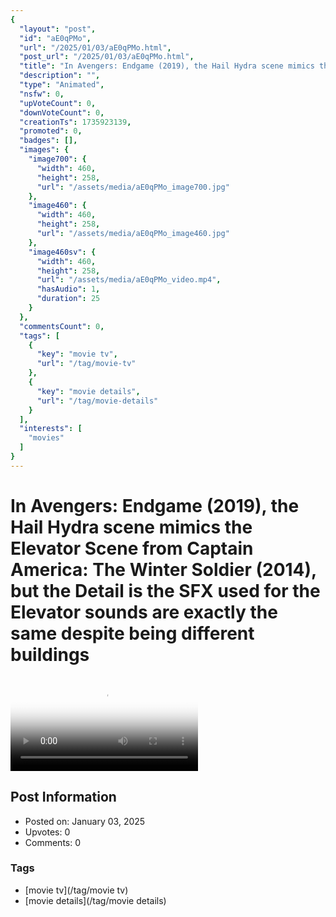```yaml
---
{
  "layout": "post",
  "id": "aE0qPMo",
  "url": "/2025/01/03/aE0qPMo.html",
  "post_url": "/2025/01/03/aE0qPMo.html",
  "title": "In Avengers: Endgame (2019), the Hail Hydra scene mimics the Elevator Scene from Captain America: The Winter Soldier (2014), but the Detail is the SFX used for the Elevator sounds are exactly the same despite being different buildings",
  "description": "",
  "type": "Animated",
  "nsfw": 0,
  "upVoteCount": 0,
  "downVoteCount": 0,
  "creationTs": 1735923139,
  "promoted": 0,
  "badges": [],
  "images": {
    "image700": {
      "width": 460,
      "height": 258,
      "url": "/assets/media/aE0qPMo_image700.jpg"
    },
    "image460": {
      "width": 460,
      "height": 258,
      "url": "/assets/media/aE0qPMo_image460.jpg"
    },
    "image460sv": {
      "width": 460,
      "height": 258,
      "url": "/assets/media/aE0qPMo_video.mp4",
      "hasAudio": 1,
      "duration": 25
    }
  },
  "commentsCount": 0,
  "tags": [
    {
      "key": "movie tv",
      "url": "/tag/movie-tv"
    },
    {
      "key": "movie details",
      "url": "/tag/movie-details"
    }
  ],
  "interests": [
    "movies"
  ]
}
---
```


# In Avengers: Endgame (2019), the Hail Hydra scene mimics the Elevator Scene from Captain America: The Winter Soldier (2014), but the Detail is the SFX used for the Elevator sounds are exactly the same despite being different buildings

<video controls playsinline loop poster="/assets/media/aE0qPMo_image460.jpg">
  <source src="/assets/media/aE0qPMo_video.mp4" type="video/mp4">
  Your browser does not support the video tag.
</video>

## Post Information

- Posted on: January 03, 2025
- Upvotes: 0
- Comments: 0

### Tags

- [movie tv](/tag/movie tv)
- [movie details](/tag/movie details)
